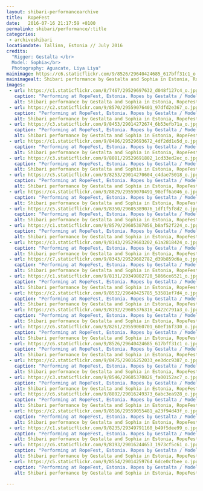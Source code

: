 ```yaml
---
layout: shibari-performancearchive
title:  RopeFest
date:   2016-07-16 21:17:59 +0100
permalink: shibari/performance/:title
categories:
 - archiveshibari
locationdate: Tallinn, Estonia // July 2016
credits:
  "Rigger: Gestalta </br>
  Model: Sophia</br>
  Photography: Aguacate, Liya Liya"
mainimage: https://c6.staticflickr.com/9/8526/29640424685_617bff31c1_o.jpg
mainimagealt: Shibari performance by Gestalta and Sophia in Estonia, RopeFest 2016
images:
 - url: https://c1.staticflickr.com/8/7467/29529697632_d048f127c4_o.jpg
   caption: "Performing at RopeFest, Estonia. Ropes by Gestalta / Model: Sophia"
   alt: Shibari performance by Gestalta and Sophia in Estonia, RopeFest 2016
 - url: https://c2.staticflickr.com/9/8570/29559076401_97dfd2e367_o.jpg
   caption: "Performing at RopeFest, Estonia. Ropes by Gestalta / Model: Sophia"
   alt: Shibari performance by Gestalta and Sophia in Estonia, RopeFest 2016
 - url: https://c3.staticflickr.com/9/8453/29014272674_6b53efb71a_o.jpg
   caption: "Performing at RopeFest, Estonia. Ropes by Gestalta / Model: Sophia"
   alt: Shibari performance by Gestalta and Sophia in Estonia, RopeFest 2016
 - url: https://c1.staticflickr.com/9/8486/29529693672_4df2dd1e5d_o.jpg
   caption: "Performing at RopeFest, Estonia. Ropes by Gestalta / Model: Sophia"
   alt: Shibari performance by Gestalta and Sophia in Estonia, RopeFest 2016
 - url: https://c3.staticflickr.com/9/8081/29529691802_1cd33ed2ec_o.jpg
   caption: "Performing at RopeFest, Estonia. Ropes by Gestalta / Model: Sophia"
   alt: Shibari performance by Gestalta and Sophia in Estonia, RopeFest 2016
 - url: https://c5.staticflickr.com/9/8253/29014270604_c4dae75018_o.jpg
   caption: "Performing at RopeFest, Estonia. Ropes by Gestalta / Model: Sophia"
   alt: Shibari performance by Gestalta and Sophia in Estonia, RopeFest 2016
 - url: https://c4.staticflickr.com/9/8829/29559070491_98eff6a046_o.jpg
   caption: "Performing at RopeFest, Estonia. Ropes by Gestalta / Model: Sophia"
   alt: Shibari performance by Gestalta and Sophia in Estonia, RopeFest 2016
 - url: https://c5.staticflickr.com/9/8350/29605389076_1df1f5f8d2_o.jpg
   caption: "Performing at RopeFest, Estonia. Ropes by Gestalta / Model: Sophia"
   alt: Shibari performance by Gestalta and Sophia in Estonia, RopeFest 2016
 - url: https://c1.staticflickr.com/9/8579/29605387856_b8af52f224_o.jpg
   caption: "Performing at RopeFest, Estonia. Ropes by Gestalta / Model: Sophia"
   alt: Shibari performance by Gestalta and Sophia in Estonia, RopeFest 2016
 - url: https://c3.staticflickr.com/9/8143/29529683202_61a2818424_o.jpg
   caption: "Performing at RopeFest, Estonia. Ropes by Gestalta / Model: Sophia"
   alt: Shibari performance by Gestalta and Sophia in Estonia, RopeFest 2016
 - url: https://c7.staticflickr.com/9/8343/29529682782_d39b859d6a_o.jpg
   caption: "Performing at RopeFest, Estonia. Ropes by Gestalta / Model: Sophia"
   alt: Shibari performance by Gestalta and Sophia in Estonia, RopeFest 2016
 - url: https://c1.staticflickr.com/9/8131/29349802720_5866ce6521_o.jpg
   caption: "Performing at RopeFest, Estonia. Ropes by Gestalta / Model: Sophia"
   alt: Shibari performance by Gestalta and Sophia in Estonia, RopeFest 2016
 - url: https://c2.staticflickr.com/9/8532/29640425785_53581ef7d4_o.jpg
   caption: "Performing at RopeFest, Estonia. Ropes by Gestalta / Model: Sophia"
   alt: Shibari performance by Gestalta and Sophia in Estonia, RopeFest 2016
 - url: https://c5.staticflickr.com/9/8192/29605376316_4422c791a3_o.jpg
   caption: "Performing at RopeFest, Estonia. Ropes by Gestalta / Model: Sophia"
   alt: Shibari performance by Gestalta and Sophia in Estonia, RopeFest 2016
 - url: https://c6.staticflickr.com/9/8261/29559060701_60ef16f330_o.jpg
   caption: "Performing at RopeFest, Estonia. Ropes by Gestalta / Model: Sophia"
   alt: Shibari performance by Gestalta and Sophia in Estonia, RopeFest 2016
 - url: https://c6.staticflickr.com/9/8526/29640424685_617bff31c1_o.jpg
   caption: "Performing at RopeFest, Estonia. Ropes by Gestalta / Model: Sophia"
   alt: Shibari performance by Gestalta and Sophia in Estonia, RopeFest 2016
 - url: https://c2.staticflickr.com/9/8475/29016252033_ee3dcc9387_o.jpg
   caption: "Performing at RopeFest, Estonia. Ropes by Gestalta / Model: Sophia"
   alt: Shibari performance by Gestalta and Sophia in Estonia, RopeFest 2016
 - url: https://c3.staticflickr.com/9/8546/29605370826_fa00152ac7_o.jpg
   caption: "Performing at RopeFest, Estonia. Ropes by Gestalta / Model: Sophia"
   alt: Shibari performance by Gestalta and Sophia in Estonia, RopeFest 2016
 - url: https://c6.staticflickr.com/9/8892/29016249373_6abc3ea928_o.jpg
   caption: "Performing at RopeFest, Estonia. Ropes by Gestalta / Model: Sophia"
   alt: Shibari performance by Gestalta and Sophia in Estonia, RopeFest 2016
 - url: https://c2.staticflickr.com/9/8516/29559055481_a23f94d43f_o.jpg
   caption: "Performing at RopeFest, Estonia. Ropes by Gestalta / Model: Sophia"
   alt: Shibari performance by Gestalta and Sophia in Estonia, RopeFest 2016
 - url: https://c1.staticflickr.com/9/8235/29349791160_b49f5dee99_o.jpg
   caption: "Performing at RopeFest, Estonia. Ropes by Gestalta / Model: Sophia"
   alt: Shibari performance by Gestalta and Sophia in Estonia, RopeFest 2016
 - url: https://c6.staticflickr.com/9/8193/29016244653_1973cf5c61_o.jpg
   caption: "Performing at RopeFest, Estonia. Ropes by Gestalta / Model: Sophia"
   alt: Shibari performance by Gestalta and Sophia in Estonia, RopeFest 2016
 - url: https://c5.staticflickr.com/9/8554/29014259764_6dce0cfbee_o.jpg
   caption: "Performing at RopeFest, Estonia. Ropes by Gestalta / Model: Sophia"
   alt: Shibari performance by Gestalta and Sophia in Estonia, RopeFest 2016

---
```

